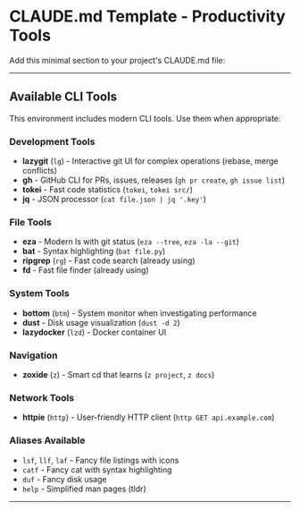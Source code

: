 # CLAUDE.md Template - Productivity Tools

Add this minimal section to your project's CLAUDE.md file:

---

## Available CLI Tools

This environment includes modern CLI tools. Use them when appropriate:

### Development Tools
- **lazygit** (`lg`) - Interactive git UI for complex operations (rebase, merge conflicts)
- **gh** - GitHub CLI for PRs, issues, releases (`gh pr create`, `gh issue list`)
- **tokei** - Fast code statistics (`tokei`, `tokei src/`)
- **jq** - JSON processor (`cat file.json | jq '.key'`)

### File Tools  
- **eza** - Modern ls with git status (`eza --tree`, `eza -la --git`)
- **bat** - Syntax highlighting (`bat file.py`)
- **ripgrep** (`rg`) - Fast code search (already using)
- **fd** - Fast file finder (already using)

### System Tools
- **bottom** (`btm`) - System monitor when investigating performance
- **dust** - Disk usage visualization (`dust -d 2`)
- **lazydocker** (`lzd`) - Docker container UI

### Navigation
- **zoxide** (`z`) - Smart cd that learns (`z project`, `z docs`)

### Network Tools
- **httpie** (`http`) - User-friendly HTTP client (`http GET api.example.com`)

### Aliases Available
- `lsf`, `llf`, `laf` - Fancy file listings with icons
- `catf` - Fancy cat with syntax highlighting  
- `duf` - Fancy disk usage
- `help` - Simplified man pages (tldr)

---